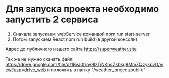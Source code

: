 # Для запуска проекта необходимо запустить 2 сервиса

1) Сначала запускаем webService командой npm run start-server
2) Потом запускаем React npm run build (в другой консоли)

Адрес до публичного нашего сайта https://superweather.site

Так же не нужно скачать файл:
https://drive.google.com/file/d/1BvJ0hoy9lzTjNKnsZkbkg8MmZQzykpvG/view?usp=drive_web
и положить в папку "/weather_project/public"
